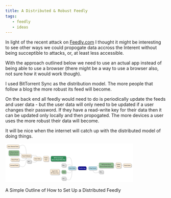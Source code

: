 ```yaml
---
title: A Distributed & Robust Feedly
tags:
   - feedly
   - ideas
---
```


In light of the recent attack on [Feedly.com](http://feedly.com/) I thought it might be interesting to see other ways we could propogate data accross the Interent without being succeptible to attacks, or, at least less accessible.

With the approach outlined below we need to use an actual app instead of being able to use a browser (there might be a way to use a browser also, not sure how it would work though).

I used BitTorrent Sync as the distribution model. The more people that follow a blog the more robust its feed will become.

On the back end all feedly would need to do is periodically update the feeds and user data - but the user data will only need to be updated if a user changes their password. If they have a read-write key for their data then it can be updated only locally and then propogated. The more devices a user uses the more robust their data will become.

It will be nice when the internet will catch up with the distributed model of doing things.

[![A Simple Outline of How to Set Up a Distributed Feedly](/images/small/FeedlyApp.png)](/images/FeedlyApp.png)

A Simple Outline of How to Set Up a Distributed Feedly
